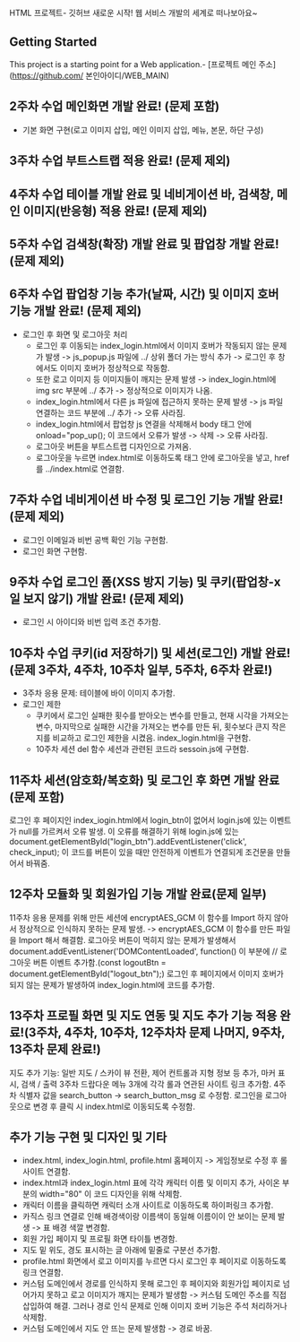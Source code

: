  # 
HTML 프로젝트- 깃허브
새로운 시작! 웹 서비스 개발의 세계로 떠나보아요~
 ## Getting Started
 This project is a starting point for a Web application.- [프로젝트 메인 주소](https://github.com/
본인아이디/WEB_MAIN) 
 ## 2주차 수업 메인화면 개발 완료! (문제 포함)
 - 기본 화면 구현(로고 이미지 삽입, 메인 이미지 삽입, 메뉴, 본문, 하단 구성)

 ## 3주차 수업 부트스트랩 적용 완료! (문제 제외)
 ## 4주차 수업 테이블 개발 완료 및 네비게이션 바, 검색창, 메인 이미지(반응형) 적용 완료! (문제 제외)
 ## 5주차 수업 검색창(확장) 개발 완료 및 팝업창 개발 완료! (문제 제외)
 ## 6주차 수업 팝업창 기능 추가(날짜, 시간) 및 이미지 호버 기능 개발 완료! (문제 제외)
- 로그인 후 화면 및 로그아웃 처리
    - 로그인 후 이동되는 index_login.html에서 이미지 호버가 작동되지 않는 문제가 발생 -> js_popup.js 파일에 ../ 상위 폴더 가는 방식 추가 -> 로그인 후 창에서도 이미지 호버가 정상적으로 작동함. 
    - 또한 로고 이미지 등 이미지들이 깨지는 문제 발생 -> index_login.html에 img src 부분에 ../ 추가 -> 정상적으로 이미지가 나옴.
    - index_login.html에서 다른 js 파일에 접근하지 못하는 문제 발생 -> js 파일 연결하는 코드 부분에 ../ 추가 -> 오류 사라짐.
    - index_login.html에서 팝업창 js 연결을 삭제해서 body 태그 안에 onload="pop_up(); 이 코드에서 오류가 발생 -> 삭제 -> 오류 사라짐.
    - 로그아웃 버튼을 부트스트랩 디자인으로 가져옴.
    - 로그아웃을 누르면 index.html로 이동하도록 <a> 태그 안에 로그아웃을 넣고, href를 ../index.html로 연결함.

 ## 7주차 수업 네비게이션 바 수정 및 로그인 기능 개발 완료! (문제 제외)
 - 로그인 이메일과 비번 공백 확인 기능 구현함.
 - 로그인 화면 구현함.

 ## 9주차 수업 로그인 폼(XSS 방지 기능) 및 쿠키(팝업창-x일 보지 않기) 개발 완료! (문제 제외)
- 로그인 시 아이디와 비번 입력 조건 추가함.

 ## 10주차 수업 쿠키(id 저장하기) 및 세션(로그인) 개발 완료! (문제 3주차, 4주차, 10주차 일부, 5주차, 6주차 완료!)
 - 3주차 응용 문제: 테이블에 바이 이미지 추가함.
 - 로그인 제한
    - 쿠키에서 로그인 실패한 횟수를 받아오는 변수를 만들고, 현재 시각을 가져오는 변수, 마지막으로 실패한 시간을 가져오는 변수를 만든 뒤, 횟수보다 큰지 작은지를 비교하고 로그인 제한을 시켰음. index_login.html을 구현함.
    - 10주차 세션 del 함수 세션과 관련된 코드라 sessoin.js에 구현함.

 ## 11주차 세션(암호화/복호화) 및 로그인 후 화면 개발 완료(문제 포함)
 로그인 후 페이지인 index_iogin.html에서 login_btn이 없어서 login.js에 있는 이벤트가 null를 가르켜서 오류 발생. 이 오류를 해결하기 위해 login.js에 있는 document.getElementById("login_btn").addEventListener('click', check_input); 이 코드를 버튼이 있을 때만 안전하게 이벤트가 연결되게 조건문을 만들어서 바꿔줌. 

 ## 12주차 모듈화 및 회원가입 기능 개발 완료(문제 일부)
11주차 응용 문제를 위해 만든 세션에 encryptAES_GCM 이 함수를 Import 하지 않아서 정상적으로 인식하지 못하는 문제 발생. -> encryptAES_GCM 이 함수를 만든 파일을 Import 해서 해결함.
로그아웃 버튼이 먹히지 않는 문제가 발생해서 document.addEventListener('DOMContentLoaded', function() 이 부분에 // 로그아웃 버튼 이벤트 추가함.(const logoutBtn = document.getElementById("logout_btn");)
로그인 후 페이지에서 이미지 호버가 되지 않는 문제가 발생하여 index_login.html에 <script src="../js/js_popup.js"></script> 코드를 추가함.

## 13주차 프로필 화면 및 지도 연동 및 지도 추가 기능 적용 완료!(3주차, 4주차, 10주차, 12주차차 문제 나머지, 9주차, 13주차 문제 완료!)
지도 추가 기능: 일반 지도 / 스카이 뷰 전환, 제어 컨트롤과 지형 정보 등 추가, 마커 표시, 검색 / 출력
3주차 드랍다운 메뉴 3개에 각각 롤과 연관된 사이트 링크 추가함.
4주차 식별자 값을 search_button -> search_button_msg 로 수정함.
로그인을 로그아웃으로 변경 후 클릭 시 index.html로 이동되도록 수정함.

## 추가 기능 구현 및 디자인 및 기타
- index.html, index_login.html, profile.html 홈페이지 -> 게임정보로 수정 후 롤 사이트 연결함.
- index.html과 index_login.html 표에 각각 캐릭터 이름 및 이미지 추가, 사이온 부분의 width="80" 이 코드 디자인을 위해 삭제함.
- 캐릭터 이름을 클릭하면 캐릭터 소개 사이트로 이동하도록 하이퍼링크 추가함.
- 카직스 링크 연결로 인해 배경색이랑 이름색이 동일해 이름이이 안 보이는 문제 발생 -> 표 배경 색깔 변경함.
- 회원 가입 페이지 및 프로필 화면 타이틀 변경함.
- 지도 밑 위도, 경도 표시하는 글 아래에 밑줄로 구분선 추가함.
- profile.html 화면에서 로고 이미지를 누르면 다시 로그인 후 페이지로 이동하도록 링크 연결함.
- 커스텀 도메인에서 경로를 인식하지 못해 로그인 후 페이지와 회원가입 페이지로 넘어가지 못하고 로고 이미지가 깨지는 문제가 발생함 -> 커스텀 도메인 주소를 직접 삽입하여 해결. 그러나 경로 인식 문제로 인해 이미지 호버 기능은 주석 처리하거나 삭제함.
- 커스텀 도메인에서 지도 안 뜨는 문제 발생함 -> 경로 바꿈.